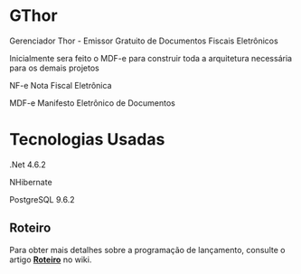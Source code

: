 # GThor
Gerenciador Thor - Emissor Gratuito de Documentos Fiscais Eletrônicos 

Inicialmente sera feito o MDF-e para construir toda a arquitetura necessária para os demais projetos


NF-e Nota Fiscal Eletrônica

MDF-e Manifesto Eletrônico de Documentos


# Tecnologias Usadas

.Net 4.6.2

NHibernate

PostgreSQL 9.6.2

## Roteiro

Para obter mais detalhes sobre a programação de lançamento, consulte o artigo [**Roteiro**](https://github.com/AutomacaoNet/GThor/wiki/Roteiro) no wiki.
